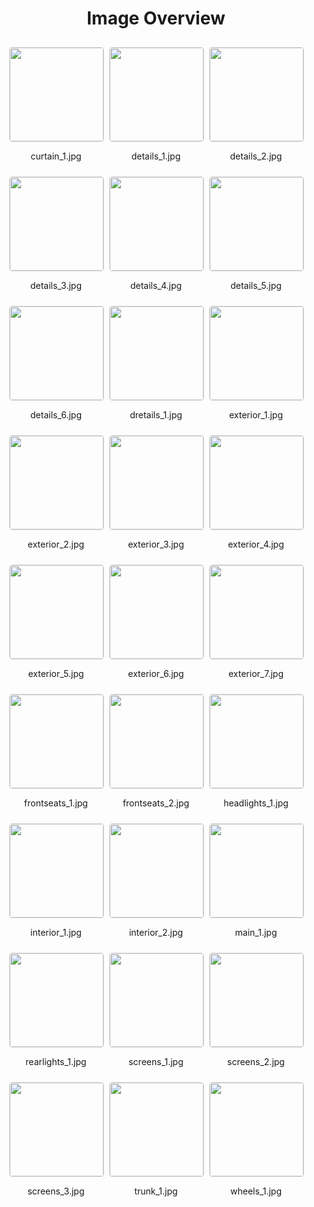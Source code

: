 <style>
    .image-gallery {
        display: flex;
        flex-wrap: wrap;
        gap: 10px;
        justify-content: center;
        padding: 10px;
    }
    .image-gallery img {
        width: 150px;
        height: auto;
        border: 1px solid #ddd;
        border-radius: 5px;
    }
    .image-gallery div {
        flex: 1 1 calc(33.333% - 20px); /* Three images per row on large screens */
        max-width: 150px;
        text-align: center;
    }
    @media (max-width: 768px) {
        .image-gallery div {
            flex: 1 1 calc(50% - 20px); /* Two images per row on medium screens */
        }
    }
    @media (max-width: 480px) {
        .image-gallery div {
            flex: 1 1 100%; /* One image per row on small screens */
        }
    }
</style>
<h1 style ="text-align: center;"> Image Overview </h1> <div class="image-gallery">
<div>
<img src="https://media.evkx.net/multimedia/models/skoda/enyaq_iv/enyaq_rs/curtain_1_st.jpg">
<p>curtain_1.jpg</p>
</div>
<div>
<img src="https://media.evkx.net/multimedia/models/skoda/enyaq_iv/enyaq_rs/details_1_st.jpg">
<p>details_1.jpg</p>
</div>
<div>
<img src="https://media.evkx.net/multimedia/models/skoda/enyaq_iv/enyaq_rs/details_2_st.jpg">
<p>details_2.jpg</p>
</div>
<div>
<img src="https://media.evkx.net/multimedia/models/skoda/enyaq_iv/enyaq_rs/details_3_st.jpg">
<p>details_3.jpg</p>
</div>
<div>
<img src="https://media.evkx.net/multimedia/models/skoda/enyaq_iv/enyaq_rs/details_4_st.jpg">
<p>details_4.jpg</p>
</div>
<div>
<img src="https://media.evkx.net/multimedia/models/skoda/enyaq_iv/enyaq_rs/details_5_st.jpg">
<p>details_5.jpg</p>
</div>
<div>
<img src="https://media.evkx.net/multimedia/models/skoda/enyaq_iv/enyaq_rs/details_6_st.jpg">
<p>details_6.jpg</p>
</div>
<div>
<img src="https://media.evkx.net/multimedia/models/skoda/enyaq_iv/enyaq_rs/dretails_1_st.jpg">
<p>dretails_1.jpg</p>
</div>
<div>
<img src="https://media.evkx.net/multimedia/models/skoda/enyaq_iv/enyaq_rs/exterior_1_st.jpg">
<p>exterior_1.jpg</p>
</div>
<div>
<img src="https://media.evkx.net/multimedia/models/skoda/enyaq_iv/enyaq_rs/exterior_2_st.jpg">
<p>exterior_2.jpg</p>
</div>
<div>
<img src="https://media.evkx.net/multimedia/models/skoda/enyaq_iv/enyaq_rs/exterior_3_st.jpg">
<p>exterior_3.jpg</p>
</div>
<div>
<img src="https://media.evkx.net/multimedia/models/skoda/enyaq_iv/enyaq_rs/exterior_4_st.jpg">
<p>exterior_4.jpg</p>
</div>
<div>
<img src="https://media.evkx.net/multimedia/models/skoda/enyaq_iv/enyaq_rs/exterior_5_st.jpg">
<p>exterior_5.jpg</p>
</div>
<div>
<img src="https://media.evkx.net/multimedia/models/skoda/enyaq_iv/enyaq_rs/exterior_6_st.jpg">
<p>exterior_6.jpg</p>
</div>
<div>
<img src="https://media.evkx.net/multimedia/models/skoda/enyaq_iv/enyaq_rs/exterior_7_st.jpg">
<p>exterior_7.jpg</p>
</div>
<div>
<img src="https://media.evkx.net/multimedia/models/skoda/enyaq_iv/enyaq_rs/frontseats_1_st.jpg">
<p>frontseats_1.jpg</p>
</div>
<div>
<img src="https://media.evkx.net/multimedia/models/skoda/enyaq_iv/enyaq_rs/frontseats_2_st.jpg">
<p>frontseats_2.jpg</p>
</div>
<div>
<img src="https://media.evkx.net/multimedia/models/skoda/enyaq_iv/enyaq_rs/headlights_1_st.jpg">
<p>headlights_1.jpg</p>
</div>
<div>
<img src="https://media.evkx.net/multimedia/models/skoda/enyaq_iv/enyaq_rs/interior_1_st.jpg">
<p>interior_1.jpg</p>
</div>
<div>
<img src="https://media.evkx.net/multimedia/models/skoda/enyaq_iv/enyaq_rs/interior_2_st.jpg">
<p>interior_2.jpg</p>
</div>
<div>
<img src="https://media.evkx.net/multimedia/models/skoda/enyaq_iv/enyaq_rs/main_1_st.jpg">
<p>main_1.jpg</p>
</div>
<div>
<img src="https://media.evkx.net/multimedia/models/skoda/enyaq_iv/enyaq_rs/rearlights_1_st.jpg">
<p>rearlights_1.jpg</p>
</div>
<div>
<img src="https://media.evkx.net/multimedia/models/skoda/enyaq_iv/enyaq_rs/screens_1_st.jpg">
<p>screens_1.jpg</p>
</div>
<div>
<img src="https://media.evkx.net/multimedia/models/skoda/enyaq_iv/enyaq_rs/screens_2_st.jpg">
<p>screens_2.jpg</p>
</div>
<div>
<img src="https://media.evkx.net/multimedia/models/skoda/enyaq_iv/enyaq_rs/screens_3_st.jpg">
<p>screens_3.jpg</p>
</div>
<div>
<img src="https://media.evkx.net/multimedia/models/skoda/enyaq_iv/enyaq_rs/trunk_1_st.jpg">
<p>trunk_1.jpg</p>
</div>
<div>
<img src="https://media.evkx.net/multimedia/models/skoda/enyaq_iv/enyaq_rs/wheels_1_st.jpg">
<p>wheels_1.jpg</p>
</div>
</div>
